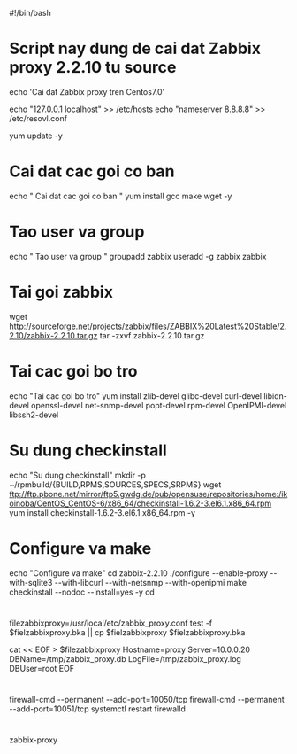 #!/bin/bash
# Script nay dung de cai dat Zabbix proxy 2.2.10 tu source

echo 'Cai dat Zabbix proxy tren Centos7.0'

echo "127.0.0.1 localhost" >> /etc/hosts
echo "nameserver 8.8.8.8" >> /etc/resovl.conf

yum update -y

# Cai dat cac goi co ban 
echo " Cai dat cac goi co ban "
yum install gcc make wget -y

# Tao user va group
echo " Tao user va group "
groupadd zabbix
useradd -g zabbix zabbix

# Tai goi zabbix 
wget http://sourceforge.net/projects/zabbix/files/ZABBIX%20Latest%20Stable/2.2.10/zabbix-2.2.10.tar.gz
tar -zxvf zabbix-2.2.10.tar.gz

# Tai cac goi bo tro
echo "Tai cac goi bo tro"
yum install zlib-devel glibc-devel curl-devel libidn-devel openssl-devel net-snmp-devel popt-devel rpm-devel OpenIPMI-devel libssh2-devel
# Su dung checkinstall
echo "Su dung checkinstall"
mkdir -p ~/rpmbuild/{BUILD,RPMS,SOURCES,SPECS,SRPMS}
wget ftp://ftp.pbone.net/mirror/ftp5.gwdg.de/pub/opensuse/repositories/home:/ikoinoba/CentOS_CentOS-6/x86_64/checkinstall-1.6.2-3.el6.1.x86_64.rpm
yum install checkinstall-1.6.2-3.el6.1.x86_64.rpm -y

# Configure va make
echo "Configure va make"
cd zabbix-2.2.10
./configure --enable-proxy --with-sqlite3 --with-libcurl --with-netsnmp --with-openipmi
make
checkinstall --nodoc --install=yes -y
cd 
#

filezabbixproxy=/usr/local/etc/zabbix_proxy.conf
test -f $fielzabbixproxy.bka || cp $fielzabbixproxy $fielzabbixproxy.bka

cat << EOF > $filezabbixproxy
Hostname=proxy
Server=10.0.0.20
DBName=/tmp/zabbix_proxy.db
LogFile=/tmp/zabbix_proxy.log
DBUser=root
EOF
#
firewall-cmd --permanent --add-port=10050/tcp
firewall-cmd --permanent --add-port=10051/tcp
systemctl restart firewalld
# 
zabbix-proxy

